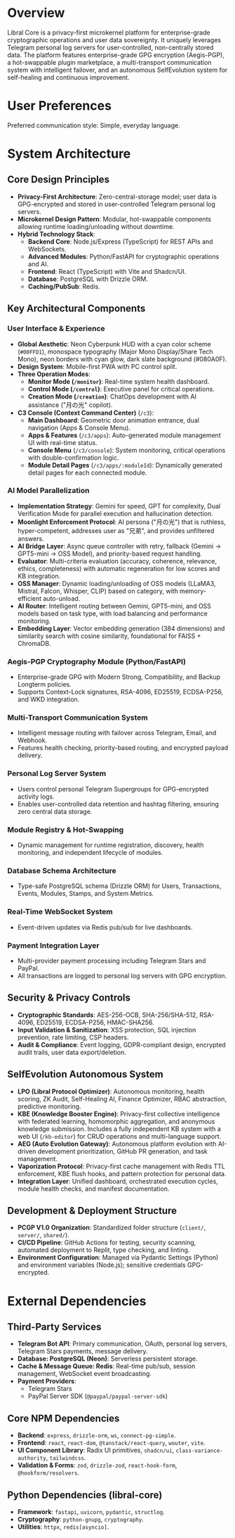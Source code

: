 # Overview

Libral Core is a privacy-first microkernel platform for enterprise-grade cryptographic operations and user data sovereignty. It uniquely leverages Telegram personal log servers for user-controlled, non-centrally stored data. The platform features enterprise-grade GPG encryption (Aegis-PGP), a hot-swappable plugin marketplace, a multi-transport communication system with intelligent failover, and an autonomous SelfEvolution system for self-healing and continuous improvement.

# User Preferences

Preferred communication style: Simple, everyday language.

# System Architecture

## Core Design Principles

- **Privacy-First Architecture**: Zero-central-storage model; user data is GPG-encrypted and stored in user-controlled Telegram personal log servers.
- **Microkernel Design Pattern**: Modular, hot-swappable components allowing runtime loading/unloading without downtime.
- **Hybrid Technology Stack**:
    - **Backend Core**: Node.js/Express (TypeScript) for REST APIs and WebSockets.
    - **Advanced Modules**: Python/FastAPI for cryptographic operations and AI.
    - **Frontend**: React (TypeScript) with Vite and Shadcn/UI.
    - **Database**: PostgreSQL with Drizzle ORM.
    - **Caching/PubSub**: Redis.

## Key Architectural Components

### User Interface & Experience
- **Global Aesthetic**: Neon Cyberpunk HUD with a cyan color scheme (`#00FFD1`), monospace typography (Major Mono Display/Share Tech Mono), neon borders with cyan glow, dark slate background (#080A0F).
- **Design System**: Mobile-first PWA with PC control split.
- **Three Operation Modes**:
    - **Monitor Mode (`/monitor`)**: Real-time system health dashboard.
    - **Control Mode (`/control`)**: Executive panel for critical operations.
    - **Creation Mode (`/creation`)**: ChatOps development with AI assistance ("月の光" copilot).
- **C3 Console (Context Command Center)** (`/c3`):
    - **Main Dashboard**: Geometric door animation entrance, dual navigation (Apps & Console Menu).
    - **Apps & Features** (`/c3/apps`): Auto-generated module management UI with real-time status.
    - **Console Menu** (`/c3/console`): System monitoring, critical operations with double-confirmation logic.
    - **Module Detail Pages** (`/c3/apps/:moduleId`): Dynamically generated detail pages for each connected module.

### AI Model Parallelization
- **Implementation Strategy**: Gemini for speed, GPT for complexity, Dual Verification Mode for parallel execution and hallucination detection.
- **Moonlight Enforcement Protocol**: AI persona ("月の光") that is ruthless, hyper-competent, addresses user as "兄弟", and provides unfiltered answers.
- **AI Bridge Layer**: Async queue controller with retry, fallback (Gemini → GPT5-mini → OSS Model), and priority-based request handling.
- **Evaluator**: Multi-criteria evaluation (accuracy, coherence, relevance, ethics, completeness) with automatic regeneration for low scores and KB integration.
- **OSS Manager**: Dynamic loading/unloading of OSS models (LLaMA3, Mistral, Falcon, Whisper, CLIP) based on category, with memory-efficient auto-unload.
- **AI Router**: Intelligent routing between Gemini, GPT5-mini, and OSS models based on task type, with load balancing and performance monitoring.
- **Embedding Layer**: Vector embedding generation (384 dimensions) and similarity search with cosine similarity, foundational for FAISS + ChromaDB.

### Aegis-PGP Cryptography Module (Python/FastAPI)
- Enterprise-grade GPG with Modern Strong, Compatibility, and Backup Longterm policies.
- Supports Context-Lock signatures, RSA-4096, ED25519, ECDSA-P256, and WKD integration.

### Multi-Transport Communication System
- Intelligent message routing with failover across Telegram, Email, and Webhook.
- Features health checking, priority-based routing, and encrypted payload delivery.

### Personal Log Server System
- Users control personal Telegram Supergroups for GPG-encrypted activity logs.
- Enables user-controlled data retention and hashtag filtering, ensuring zero central data storage.

### Module Registry & Hot-Swapping
- Dynamic management for runtime registration, discovery, health monitoring, and independent lifecycle of modules.

### Database Schema Architecture
- Type-safe PostgreSQL schema (Drizzle ORM) for Users, Transactions, Events, Modules, Stamps, and System Metrics.

### Real-Time WebSocket System
- Event-driven updates via Redis pub/sub for live dashboards.

### Payment Integration Layer
- Multi-provider payment processing including Telegram Stars and PayPal.
- All transactions are logged to personal log servers with GPG encryption.

## Security & Privacy Controls
- **Cryptographic Standards**: AES-256-OCB, SHA-256/SHA-512, RSA-4096, ED25519, ECDSA-P256, HMAC-SHA256.
- **Input Validation & Sanitization**: XSS protection, SQL injection prevention, rate limiting, CSP headers.
- **Audit & Compliance**: Event logging, GDPR-compliant design, encrypted audit trails, user data export/deletion.

## SelfEvolution Autonomous System
- **LPO (Libral Protocol Optimizer)**: Autonomous monitoring, health scoring, ZK Audit, Self-Healing AI, Finance Optimizer, RBAC abstraction, predictive monitoring.
- **KBE (Knowledge Booster Engine)**: Privacy-first collective intelligence with federated learning, homomorphic aggregation, and anonymous knowledge submission. Includes a fully independent KB system with a web UI (`/kb-editor`) for CRUD operations and multi-language support.
- **AEG (Auto Evolution Gateway)**: Autonomous platform evolution with AI-driven development prioritization, GitHub PR generation, and task management.
- **Vaporization Protocol**: Privacy-first cache management with Redis TTL enforcement, KBE flush hooks, and pattern protection for personal data.
- **Integration Layer**: Unified dashboard, orchestrated execution cycles, module health checks, and manifest documentation.

## Development & Deployment Structure
- **PCGP V1.0 Organization**: Standardized folder structure (`client/`, `server/`, `shared/`).
- **CI/CD Pipeline**: GitHub Actions for testing, security scanning, automated deployment to Replit, type checking, and linting.
- **Environment Configuration**: Managed via Pydantic Settings (Python) and environment variables (Node.js); sensitive credentials GPG-encrypted.

# External Dependencies

## Third-Party Services
- **Telegram Bot API**: Primary communication, OAuth, personal log servers, Telegram Stars payments, message delivery.
- **Database: PostgreSQL (Neon)**: Serverless persistent storage.
- **Cache & Message Queue: Redis**: Real-time pub/sub, session management, WebSocket event broadcasting.
- **Payment Providers**:
    - Telegram Stars
    - PayPal Server SDK (`@paypal/paypal-server-sdk`)

## Core NPM Dependencies
- **Backend**: `express`, `drizzle-orm`, `ws`, `connect-pg-simple`.
- **Frontend**: `react`, `react-dom`, `@tanstack/react-query`, `wouter`, `vite`.
- **UI Component Library**: Radix UI primitives, `shadcn/ui`, `class-variance-authority`, `tailwindcss`.
- **Validation & Forms**: `zod`, `drizzle-zod`, `react-hook-form`, `@hookform/resolvers`.

## Python Dependencies (libral-core)
- **Framework**: `fastapi`, `uvicorn`, `pydantic`, `structlog`.
- **Cryptography**: `python-gnupg`, `cryptography`.
- **Utilities**: `httpx`, `redis[asyncio]`.